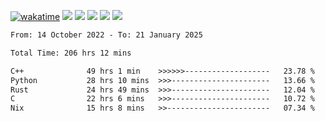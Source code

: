 [![wakatime](https://wakatime.com/badge/user/368879df-dc38-4b1a-86c4-8a2054a0e074.svg)](https://wakatime.com/@368879df-dc38-4b1a-86c4-8a2054a0e074)
<img src="https://img.shields.io/badge/Windows-0078D6?style=flat&logo=Windows&logoColor=white">
<img src="https://img.shields.io/badge/IntelliJ_IDEA-000000.svg?style=flat&logo=IntelliJ-IDEA&logoColor=white">
<img src="https://img.shields.io/badge/CLion-000000.svg?style=flat&logo=CLion&logoColor=white">
<img src="https://img.shields.io/badge/Visual_Studio_Code-007ACC?style=flat&logo=Visual-Studio-Code&logoColor=white">
<img src="https://img.shields.io/badge/Discord-5865F2?label=kano42&style=flat&logo=discord&logoColor=white">
<br>


<!--START_SECTION:waka-->

```txt
From: 14 October 2022 - To: 21 January 2025

Total Time: 206 hrs 12 mins

C++              49 hrs 1 min    >>>>>>-------------------   23.78 %
Python           28 hrs 10 mins  >>>----------------------   13.66 %
Rust             24 hrs 49 mins  >>>----------------------   12.04 %
C                22 hrs 6 mins   >>>----------------------   10.72 %
Nix              15 hrs 8 mins   >>-----------------------   07.34 %
```

<!--END_SECTION:waka-->
